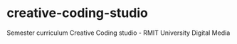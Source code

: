 # creative-coding-studio
Semester curriculum Creative Coding studio - RMIT University Digital Media
